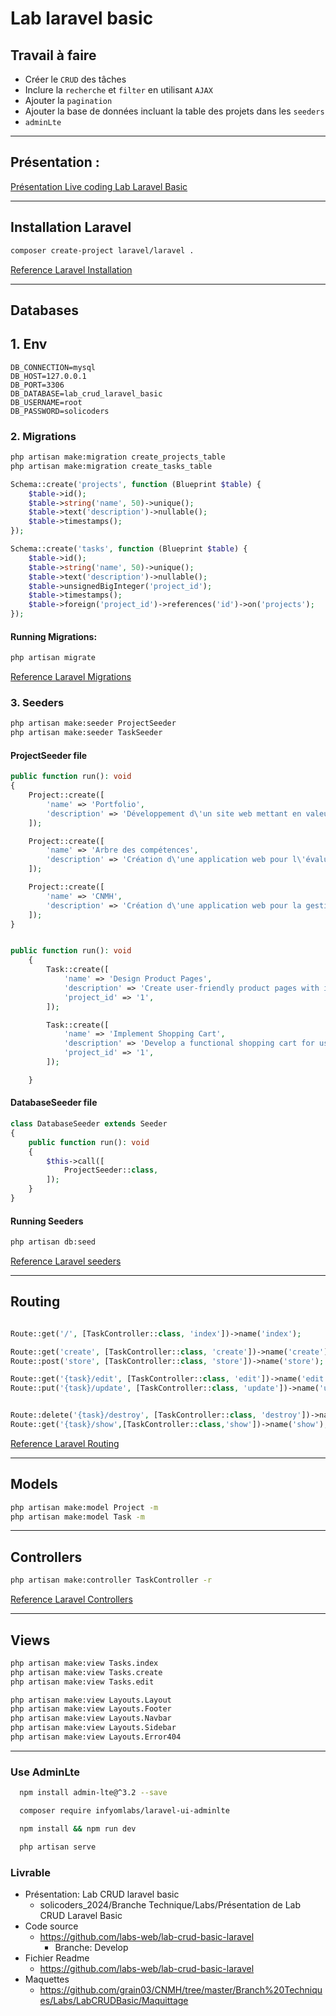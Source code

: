 # Lab laravel basic

## Travail à faire

- Créer le `CRUD` des tâches
- Inclure la `recherche` et `filter` en utilisant `AJAX`
- Ajouter la `pagination`
- Ajouter la base de données incluant la table des projets dans les `seeders`
- `adminLte`

___
## Présentation :
[Présentation Live coding Lab Laravel Basic](https://docs.google.com/presentation/d/176TlPBFBSugG85ieaXXGPzOTf3MoXjWpkF5mYHJykJQ/edit?usp=sharing)
___
## Installation Laravel 

```bash
composer create-project laravel/laravel .
```

[Reference Laravel Installation](https://laravel.com/docs/10.x)
___

## Databases
## 1. Env
```
DB_CONNECTION=mysql
DB_HOST=127.0.0.1
DB_PORT=3306
DB_DATABASE=lab_crud_laravel_basic
DB_USERNAME=root
DB_PASSWORD=solicoders
```

### 2. Migrations

```bash
php artisan make:migration create_projects_table
php artisan make:migration create_tasks_table
```

```php
Schema::create('projects', function (Blueprint $table) {
    $table->id();
    $table->string('name', 50)->unique();
    $table->text('description')->nullable();
    $table->timestamps();
});
```

```php
Schema::create('tasks', function (Blueprint $table) {
    $table->id();
    $table->string('name', 50)->unique();
    $table->text('description')->nullable();
    $table->unsignedBigInteger('project_id');
    $table->timestamps();
    $table->foreign('project_id')->references('id')->on('projects');
});
```
#### Running Migrations:
```bash
php artisan migrate
```
[Reference Laravel Migrations](https://laravel.com/docs/10.x/migrations#main-content)


### 3. Seeders

```bash
php artisan make:seeder ProjectSeeder
php artisan make:seeder TaskSeeder
```

#### ProjectSeeder file
```php
public function run(): void
{
    Project::create([
        'name' => 'Portfolio',
        'description' => 'Développement d\'un site web mettant en valeur nos compétences.',
    ]);

    Project::create([
        'name' => 'Arbre des compétences',
        'description' => 'Création d\'une application web pour l\'évaluation des compétences.',
    ]);

    Project::create([
        'name' => 'CNMH',
        'description' => 'Création d\'une application web pour la gestion des patients de centre CNMH.',
    ]);
}
```
```php

public function run(): void
    {
        Task::create([
            'name' => 'Design Product Pages',
            'description' => 'Create user-friendly product pages with images and descriptions',
            'project_id' => '1',
        ]);

        Task::create([
            'name' => 'Implement Shopping Cart',
            'description' => 'Develop a functional shopping cart for users to add and manage items',
            'project_id' => '1',
        ]);

    }

```

#### DatabaseSeeder file
```php
class DatabaseSeeder extends Seeder
{
    public function run(): void
    {
        $this->call([
            ProjectSeeder::class,
        ]);
    }
}
```
#### Running Seeders
```bash
php artisan db:seed

```
[Reference Laravel seeders](https://laravel.com/docs/10.x/seeding#writing-seeders)

___

## Routing

```php

Route::get('/', [TaskController::class, 'index'])->name('index');

Route::get('create', [TaskController::class, 'create'])->name('create');
Route::post('store', [TaskController::class, 'store'])->name('store');

Route::get('{task}/edit', [TaskController::class, 'edit'])->name('edit');
Route::put('{task}/update', [TaskController::class, 'update'])->name('update');


Route::delete('{task}/destroy', [TaskController::class, 'destroy'])->name('destroy');
Route::get('{task}/show',[TaskController::class,'show'])->name('show');

```

[Reference Laravel Routing](https://laravel.com/docs/10.x/routing#main-content)

___
## Models

```bash
php artisan make:model Project -m
php artisan make:model Task -m
```
___



## Controllers
```bash
php artisan make:controller TaskController -r

```
[Reference Laravel Controllers](https://laravel.com/docs/10.x/controllers#main-content)
___

## Views

```bash
php artisan make:view Tasks.index
php artisan make:view Tasks.create
php artisan make:view Tasks.edit

php artisan make:view Layouts.Layout
php artisan make:view Layouts.Footer
php artisan make:view Layouts.Navbar
php artisan make:view Layouts.Sidebar
php artisan make:view Layouts.Error404

```
___


### Use AdminLte

```bash
  npm install admin-lte@^3.2 --save

  composer require infyomlabs/laravel-ui-adminlte

  npm install && npm run dev
```

```bash 
  php artisan serve
```
 
### Livrable
- Présentation: Lab CRUD laravel basic
  - solicoders_2024/Branche Technique/Labs/Présentation de Lab CRUD Laravel Basic
- Code source
  - https://github.com/labs-web/lab-crud-basic-laravel
    - Branche: Develop
- Fichier Readme
  - https://github.com/labs-web/lab-crud-basic-laravel
- Maquettes
  - https://github.com/grain03/CNMH/tree/master/Branch%20Techniques/Labs/LabCRUDBasic/Maquittage
